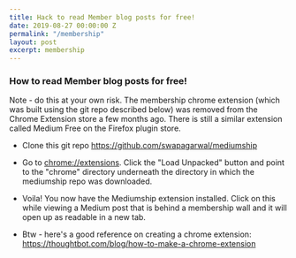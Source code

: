 ```yaml
---
title: Hack to read Member blog posts for free!
date: 2019-08-27 00:00:00 Z
permalink: "/membership"
layout: post
excerpt: membership
---
```

### How to read Member blog posts for free!

Note - do this at your own risk. The membership chrome extension (which was built using the git repo described below) was removed from the Chrome Extension store a few months ago. There is still a similar extension called Medium Free on the Firefox plugin store.

* Clone this git repo <https://github.com/swapagarwal/mediumship>

* Go to <chrome://extensions>. Click the "Load Unpacked" button and point to the "chrome" directory underneath the directory in which the mediumship repo was downloaded.

* Voila! You now have the Mediumship extension installed. Click on this while viewing a Medium post that is behind a membership wall and it will open up as readable in a new tab.

* Btw - here's a good reference on creating a chrome extension: <https://thoughtbot.com/blog/how-to-make-a-chrome-extension>